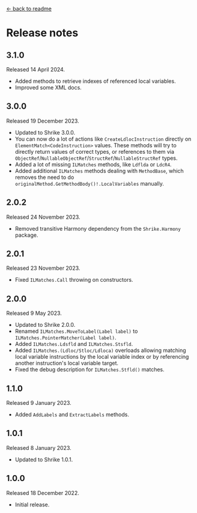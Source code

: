 [← back to readme](README.md)

# Release notes

## 3.1.0
Released 14 April 2024.

* Added methods to retrieve indexes of referenced local variables.
* Improved some XML docs.

## 3.0.0
Released 19 December 2023.

* Updated to Shrike 3.0.0.
* You can now do a lot of actions like `CreateLdlocInstruction` directly on `ElementMatch<CodeInstruction>` values. These methods will try to directly return values of correct types, or references to them via `ObjectRef`/`NullableObjectRef`/`StructRef`/`NullableStructRef` types.
* Added a lot of missing `ILMatches` methods, like `Ldflda` or `LdcR4`.
* Added additional `ILMatches` methods dealing with `MethodBase`, which removes the need to do `originalMethod.GetMethodBody()!.LocalVariables` manually.

## 2.0.2
Released 24 November 2023.

* Removed transitive Harmony dependency from the `Shrike.Harmony` package.

## 2.0.1
Released 23 November 2023.

* Fixed `ILMatches.Call` throwing on constructors.

## 2.0.0
Released 9 May 2023.

* Updated to Shrike 2.0.0.
* Renamed `ILMatches.MoveToLabel(Label label)` to `ILMatches.PointerMatcher(Label label)`.
* Added `ILMatches.Ldsfld` and `ILMatches.Stsfld`.
* Added `ILMatches.(Ldloc/Stloc/Ldloca)` overloads allowing matching local variable instructions by the local variable index or by referencing another instruction's local variable target.
* Fixed the debug description for `ILMatches.Stfld()` matches.

## 1.1.0
Released 9 January 2023.

* Added `AddLabels` and `ExtractLabels` methods.

## 1.0.1
Released 8 January 2023.

* Updated to Shrike 1.0.1.

## 1.0.0
Released 18 December 2022.

* Initial release.